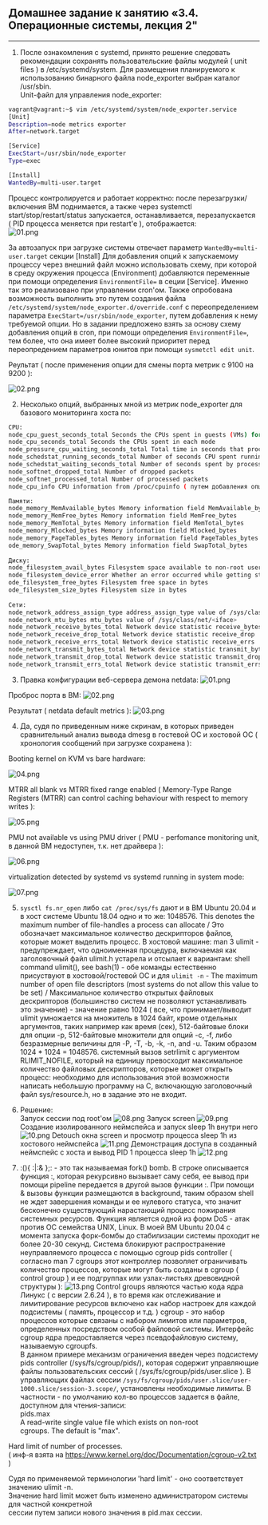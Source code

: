 Домашнее задание к занятию «3.4. Операционные системы, лекция 2"
----------------------------------------------------------
----------------------------------------------------------  
 
1. После ознакомления с systemd, принято решение следовать рекомендации сохранять пользовательские файлы модулей ( unit files )
   в /etc/systemd/system. Для размещения планируемого к использованию бинарного файла node_exporter выбран каталог /usr/sbin.  
   Unit-файл для управления node_exporter:  
```bash
vagrant@vagrant:~$ vim /etc/systemd/system/node_exporter.service
[Unit]
Description=node metrics exporter
After=network.target

[Service]
ExecStart=/usr/sbin/node_exporter
Type=exec

[Install]
WantedBy=multi-user.target
```
Процесс контролируется и работает корректно: после перезагрузки/включения ВМ поднимается, а также через systemctl start/stop/restart/status 
запускается, останавливается, перезапускается ( PID процесса меняется при restart'e ), отображается:  
![01.png](img/01.png)  
  
За автозапуск при загрузке системы отвечает параметр `WantedBy=multi-user.target` секции [Install]
Для добавления опций к запускаемому процессу через внешний файл можно использовать схему, при которой в среду окружения процесса (Environment)
добавляются переменные при помощи определения `EnvironmentFile=` в сеции [Service]. Именно так это реализовано при управлении cron'ом.
Также опробована возможность выполнить это путем создания файла `/etc/systemd/system/node_exporter.d/override.conf` с переопределением параметра
`ExecStart=/usr/sbin/node_exporter`, путем добавления к нему требуемой опции. Но в задании предложено взять за основу схему добавления опций в 
cron, при помощи определения `EnvironmentFile=`, тем более, что она имеет более высокий приоритет перед переопредением параметров юнитов 
при помощи `sysmetctl edit unit`. 

Реультат ( после применения опции для смены порта метрик с 9100 на 9200 ):  

![02.png](img/02.png)
  
2. Несколько опций, выбранных мной из метрик node_exporter для базового мониторинга хоста по:
```bash
CPU:
node_cpu_guest_seconds_total Seconds the CPUs spent in guests (VMs) for each mode
node_cpu_seconds_total Seconds the CPUs spent in each mode
node_pressure_cpu_waiting_seconds_total Total time in seconds that processes have waited for CPU time
node_schedstat_running_seconds_total Number of seconds CPU spent running a process
node_schedstat_waiting_seconds_total Number of seconds spent by processing waiting for this CPU
node_softnet_dropped_total Number of dropped packets
node_softnet_processed_total Number of processed packets
node_cpu_info CPU information from /proc/cpuinfo ( путем добавления опции --collector.cpu.info )

Памяти:
node_memory_MemAvailable_bytes Memory information field MemAvailable_bytes
node_memory_MemFree_bytes Memory information field MemFree_bytes
node_memory_MemTotal_bytes Memory information field MemTotal_bytes
node_memory_Mlocked_bytes Memory information field Mlocked_bytes
node_memory_PageTables_bytes Memory information field PageTables_bytes
ode_memory_SwapTotal_bytes Memory information field SwapTotal_bytes
  
Диску:  
node_filesystem_avail_bytes Filesystem space available to non-root users in bytes
node_filesystem_device_error Whether an error occurred while getting statistics for the given device
ode_filesystem_free_bytes Filesystem free space in bytes
ode_filesystem_size_bytes Filesystem size in bytes
  
Сети:
node_network_address_assign_type address_assign_type value of /sys/class/net/<iface>
node_network_mtu_bytes mtu_bytes value of /sys/class/net/<iface>
node_network_receive_bytes_total Network device statistic receive_bytes
node_network_receive_drop_total Network device statistic receive_drop
node_network_receive_errs_total Network device statistic receive_errs
node_network_transmit_bytes_total Network device statistic transmit_bytes
node_network_transmit_drop_total Network device statistic transmit_drop
node_network_transmit_errs_total Network device statistic transmit_errs
```
  
3. Правка конфигурации веб-сервера демона netdata:
   ![01.png](img/01.png)
  
Проброс порта в ВМ:
![02.png](img/02.png)
  
Результат ( netdata default metrics ):
![03.png](img/03.png)
  
4. Да, судя по приведенным ниже скринам, в которых приведен сравнительный анализ вывода dmesg в гостевой ОС и хостовой ОС 
( хронология сообщений при загрузке сохранена ):
 
Booting kernel on KVM vs bare hardware:
  
![04.png](img/04.png)
  
MTRR all blank vs MTRR fixed range enabled ( Memory-Type Range Registers (MTRR) can control caching behaviour with respect to memory writes ):

![05.png](img/05.png)
  
PMU not available vs using PMU driver ( PMU - perfomance monitoring unit, в данной ВМ недоступен, т.к. нет драйвера ):
  
![06.png](img/06.png)
  
virtualization detected by systemd vs systemd running in system mode:
  
![07.png](img/07.png)
  
5. `sysctl fs.nr_open` либо `cat /proc/sys/fs` дают и в ВМ Ubuntu 20.04 и в хост системе Ubuntu 18.04 одно и то же: 1048576.
This denotes the maximum number of file-handles a process can allocate / 
Это обозначает максимальное количество дескрипторов файлов, которые может выделить процесс.
В хостовой машине:
man 3 ulimit - предупреждает, что одноименная процедура, включаемая как заголовочный файл ulimit.h устарела и отсылает к вариантам:
shell command ulimit(), see bash(1) - обе команды естественно присуствуют в хостовой/гостевой ОС и для
`ulimit -n` - The maximum number of open file descriptors (most systems do not allow this value to be set) / Максимальное количество открытых файловых дескрипторов (большинство систем не позволяют устанавливать это значение) - значение равно 1024 ( все, что принимает/выводит ulimit умножается на множитель в 1024 байт, кроме отдельных аргументов, таких например как время (сек), 512-байтовые блоки для опции -p, 512-байтовые множители для опций -c, -f, либо безразмерные величины для  -P, -T, -b, -k, -n, and -u. Таким образом 1024 * 1024 = 1048576.
системный вызов setrlimit c аргументом RLIMIT_NOFILE, который на единицу превосходит максимальное количество файловых дескрипторов, которые может открыть процесс:
необходимо для использования этой возможности написать небольшую программу на С, включающую заголовочный файл sys/resource.h, но в задание это не входит.
  
6. Решение:  
Запуск сессии под root'ом
![08.png](img/08.png)
Запуск screen
![09.png](img/09.png)
Создание изолированного неймспейса и запуск sleep 1h внутри него
![10.png](img/10.png)
Detouch окна screen и просмотр процесса sleep 1h из хостового неймспейса
![11.png](img/11.png)
Демонстрация доступа в созданный неймспейс с хоста и вывод PID 1 процесса sleep 1h
![12.png](img/12.png)
  

7. :(){ :|:& };: - это так называемая fork() bomb. В строке описывается функция :, которая рекурсивно вызывает саму себя, ее вывод при помощи pipeline 
передается в другой вызов функции :. При помощи & вызовы функции размещаются в background, таким образом shell не ждет завершения команды и ее нулевого статуса,
что значит бесконечно существующий нарастающий процесс пожирания системных ресурсов. Функция является одной из форм DoS - атак против ОС семейства UNIX, Linux.
В моей ВМ Ubuntu 20.04 с момента запуска форк-бомбы до стабилизации системы проходит не более 20-30 секунд. Система блокируют распространение неуправляемого
процесса с помощью cgroup pids controller ( согласно man 7 cgroups этот контроллер позволяет ограничивать количество процессов, которые могут быть созданы
в cgroup ( control group ) и ее подгруппах или узлах-листьях древовидной структуры ):
![13.png](img/13.png)
Control  groups являются частью кода ядра Линукс ( с версии 2.6.24 ), в то время как отслеживание и лимитирование ресурсов включено как набор настроек для каждой подсистемы
( память, процессор и т.д. ) cgroup - это набор процессов которые связаны с набором лимитов или параметров, определенных посредством особой файловой системы.
Интерфейс cgroup ядра предоставляется через псевдофайловую систему, называемую cgroupfs.  
В данном примере механизм ограничения введен через подсистему pids controller (/sys/fs/cgroup/pids/), которая содержит управляющие файлы пользовательских сессий
( /sys/fs/cgroup/pids/user.slice ). В управляющих файлах сессии `/sys/fs/cgroup/pids/user.slice/user-1000.slice/session-3.scope/`, установлены необходимые лимиты.
В частности - по умолчанию кол-во процессов задается в файле, доступном для чтения-записи:  
pids.max   
A read-write single value file which exists on non-root  
   cgroups. The default is "max".

Hard limit of number of processes.  
( инф-я взята на https://www.kernel.org/doc/Documentation/cgroup-v2.txt )

Судя по применяемой терминологии 'hard limit' - оно соответствует значению ulimit -n.  
Значение hard limit может быть изменено администратором системы для частной конкретной  
сессии путем записи нового значения в pid.max сессии.
